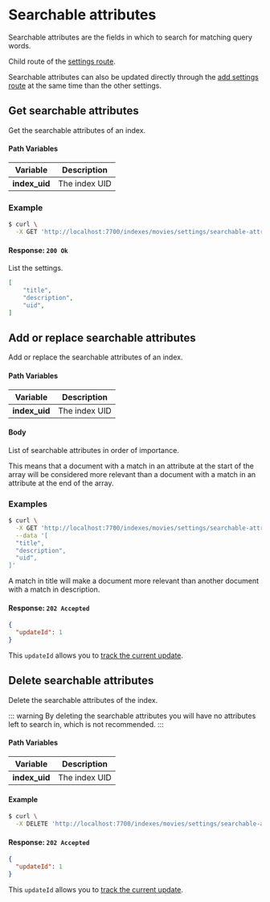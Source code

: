 # Searchable attributes

Searchable attributes are the fields in which to search for matching query words.

Child route of the [settings route](/references/settings.md).

Searchable attributes can also be updated directly through the [add settings route](/references/settings.md#add-settings) at the same time than the other settings.

## Get searchable attributes

<RouteHighlighter method="GET" route="/indexes/:index_uid/settings/searchable-attributes" />

Get the searchable attributes of an index.

#### Path Variables

| Variable          | Description           |
|-------------------|-----------------------|
| **index_uid**         | The index UID |

### Example

```bash
$ curl \
  -X GET 'http://localhost:7700/indexes/movies/settings/searchable-attributes'
```

#### Response: `200 Ok`

List the settings.

```json
[
    "title",
    "description",
    "uid",
]
```

## Add or replace searchable attributes

<RouteHighlighter method="POST" route="/indexes/:index_uid/settings/searchable-attributes" />

Add or replace the searchable attributes of an index.

#### Path Variables

| Variable          | Description           |
|-------------------|-----------------------|
| **index_uid**         | The index UID |

#### Body

List of searchable attributes in order of importance.

This means that a document with a match in an attribute at the start of the array will be considered more relevant than a document with a match in an attribute at the end of the array.

### Examples

```bash
$ curl \
  -X GET 'http://localhost:7700/indexes/movies/settings/searchable-attributes' \
  --data '[
  "title",
  "description",
  "uid",
]'
```

A match in title will make a document more relevant than another document with a match in description.

#### Response: `202 Accepted`

```json
{
  "updateId": 1
}
```
This `updateId` allows you to [track the current update](/references/updates.md).

## Delete searchable attributes

<RouteHighlighter method="DELETE" route="/indexes/:index_uid/settings/searchable-attributes"/>

Delete the searchable attributes of the index.

::: warning
By deleting the searchable attributes you will have no attributes left to search in, which is not recommended.
:::
<!-- By deleting the searchable attributes you reset it to its default value that is a list of all the known fields in the documents. -->

<!-- To remove all searchable attributes, which is not recommended for any use-case, you should send an empty array on the add or replace searchable attributes route. -->

#### Path Variables

| Variable          | Description           |
|-------------------|-----------------------|
| **index_uid**         | The index UID |

#### Example

```bash
$ curl \
  -X DELETE 'http://localhost:7700/indexes/movies/settings/searchable-attributes'
```

#### Response: `202 Accepted`

```json
{
  "updateId": 1
}
```
This `updateId` allows you to [track the current update](/references/updates.md).
